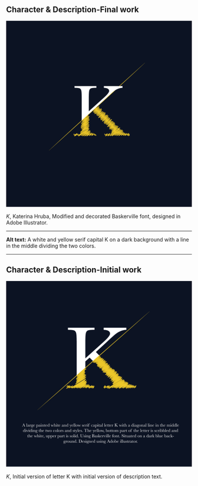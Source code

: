 
## Character & Description-Final work

![large letter K.](uppercase-k-hruba.png)

*K*, Katerina Hruba, Modified and decorated Baskerville font, designed in Adobe Illustrator.

- - -

**Alt text:** A white and yellow serif capital K on a dark background with a line in the middle dividing the two colors.

- - -

## Character & Description-Initial work

![large letter K.](innitial-uppercase-k-khruba.png)

*K*, Initial version of letter K with initial version of description text.
